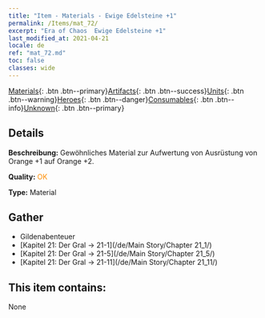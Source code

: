 ```yaml
---
title: "Item - Materials - Ewige Edelsteine +1"
permalink: /Items/mat_72/
excerpt: "Era of Chaos  Ewige Edelsteine +1"
last_modified_at: 2021-04-21
locale: de
ref: "mat_72.md"
toc: false
classes: wide
---
```

 [Materials](/de/Items/){: .btn .btn--primary}[Artifacts](/de/Items/Artifacts/){: .btn .btn--success}[Units](/de/Items/Units/){: .btn .btn--warning}[Heroes](/de/Items/Heroes/){: .btn .btn--danger}[Consumables](/de/Items/Consumables/){: .btn .btn--info}[Unknown](/de/Items/Unknown/){: .btn .btn--primary}

## Details
 **Beschreibung:** Gewöhnliches Material zur Aufwertung von Ausrüstung von Orange +1 auf Orange +2.

 **Quality:** <span style="color: #FF8C00">OK</span>

 **Type:** Material

## Gather

*    Gildenabenteuer 
*    [Kapitel 21: Der Gral -> 21-1](/de/Main Story/Chapter 21_1/) 
*    [Kapitel 21: Der Gral -> 21-5](/de/Main Story/Chapter 21_5/) 
*    [Kapitel 21: Der Gral -> 21-11](/de/Main Story/Chapter 21_11/) 

## This item contains:

  None

